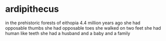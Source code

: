 # ardipithecus
in the prehistoric forests of eithopia 4.4 million years ago
she had opposable thumbs she had opposable toes
she walked on two feet she had human like teeth
she had a husband and a baby and a family
